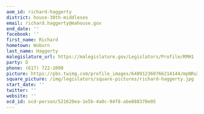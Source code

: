 ```yaml
---
aom_id: richard-haggerty
district: house-30th-middlesex
email: richard.haggerty@mahouse.gov
end_date: ''
facebook: ''
first_name: Richard
hometown: Woburn
last_name: Haggerty
malegislature_url: https://malegislature.gov/Legislators/Profile/RMH1
party: D
phone: (617) 722-2090
picture: https://pbs.twimg.com/profile_images/648912360766214144/mpNRu3SR_400x400.jpg
square_picture: /img/legislators/square-pictures/richard-haggerty.jpg
start_date: ''
twitter: ''
website: ''
ocd_id: ocd-person/521620ea-1e5b-4a0c-94f8-abe888370e05
---
```

